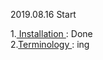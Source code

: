 2019.08.16 Start

1.[ Installation ](https://github.com/Sangrho/Study/blob/master/Note/Kubernetes/Install_cluster.md) : Done </br>
2.[Terminology ](https://github.com/Sangrho/Study/blob/master/Note/Kubernetes/Terminology.md) : ing
